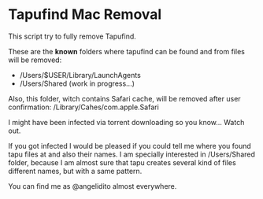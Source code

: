 # Tapufind Mac Removal
This script try to fully remove Tapufind.

These are the **known** folders where tapufind can be found and from files will be removed:
- /Users/$USER/Library/LaunchAgents
- /Users/Shared (work in progress...)

Also, this folder, witch contains Safari cache, will be removed after user confirmation:
/Library/Cahes/com.apple.Safari


I might have been infected via torrent downloading so you know... Watch out.

If you got infected I would be pleased if you could tell me where you found tapu files at and also their names.
I am specially interested in /Users/Shared folder, because I am almost sure that tapu creates several kind of files different names, but with a same pattern.

You can find me as @angelidito almost everywhere.
